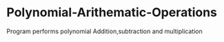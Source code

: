 # Polynomial-Arithematic-Operations
Program performs polynomial Addition,subtraction and multiplication

